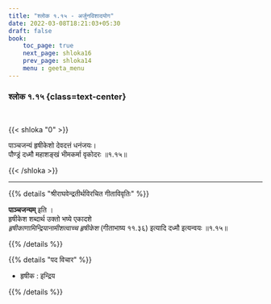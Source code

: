 ```yaml
---
title: "श्लोक १.१५ - अर्जुनविशादयोग"
date: 2022-03-08T18:21:03+05:30
draft: false
book:
    toc_page: true
    next_page: shloka16
    prev_page: shloka14
    menu : geeta_menu
---
```




### श्लोक १.१५ {class=text-center}

<br/>

{{< shloka  "0"  >}}

पाञ्चजन्यं हृषीकेशो देवदत्तं धनंजयः।  
पौण्ड्रं दध्मौ महाशङ्खं भीमकर्मा वृकोदरः  ॥१.१५॥

{{< /shloka >}}

---


{{% details "श्रीराघवेन्द्रतीर्थविरचित गीताविवृतिः" %}}

**पाञ्चजन्यम्** इति ।   
हृषीकेश शब्दार्थ उक्तो भष्ये एकादशे  
*हृषीकाणामिन्द्रियानामीशत्वाच्च हृषीकेश* (गीताभाष्य ११.३६) इत्यादि दध्मौ इत्यन्वयः ॥१.१५॥

{{% /details %}}


{{% details "पद विचार" %}}

- हृषीक : इन्द्रिय

{{% /details %}}
